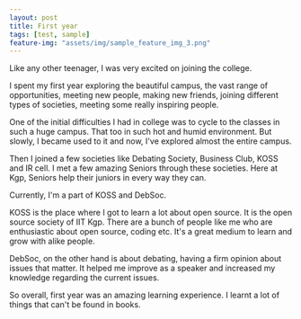 ```yaml
---
layout: post
title: First year 
tags: [test, sample]
feature-img: "assets/img/sample_feature_img_3.png"
---
```


Like any other teenager, I was very excited on joining the college.

I spent my first year exploring the beautiful campus, the vast range of opportunities, meeting new people, making new friends, joining different types of societies, meeting some really inspiring people.

One of the initial difficulties I had in college was to cycle to the classes in such a huge campus. That too in such hot and humid environment. But slowly, I became used to it and now, I've explored almost the entire campus.

Then I joined a few societies like Debating Society, Business Club, KOSS and IR cell. I met a few amazing Seniors through these societies. Here at Kgp, Seniors help their juniors in every way they can.

Currently, I'm a part of KOSS and DebSoc.

KOSS is the place where I got to learn a lot about open source. It is the open source society of IIT Kgp. There are a bunch of people like me who are enthusiastic about open source, coding etc. It's a great medium to learn and grow with alike people.

DebSoc, on the other hand is about debating, having a firm opinion about issues that matter. It helped me improve as a speaker and increased my knowledge regarding the current issues.


So overall, first year was an amazing learning experience. I learnt a lot of things that can't be found in books.